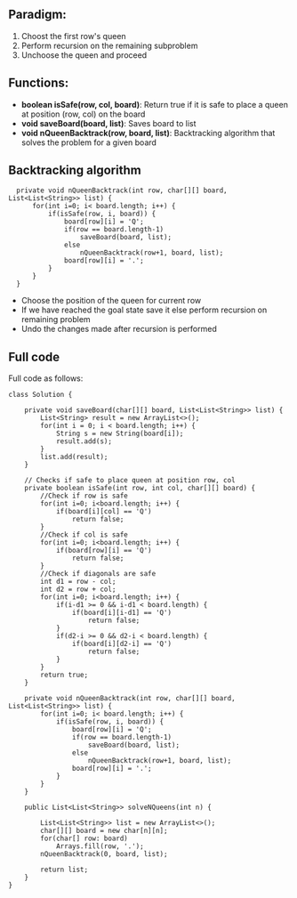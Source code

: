 
## Paradigm:

1. Choost the first row's queen
2. Perform recursion on the remaining subproblem
3. Unchoose the queen and proceed

## Functions:

- **boolean isSafe(row, col, board)**: Return true if it is safe to place a queen at position (row, col) on the board
- **void saveBoard(board, list)**: Saves board to list
- **void nQueenBacktrack(row, board, list)**: Backtracking algorithm that solves the problem for a given board

## Backtracking algorithm

      private void nQueenBacktrack(int row, char[][] board, List<List<String>> list) {
          for(int i=0; i< board.length; i++) {
              if(isSafe(row, i, board)) {
                  board[row][i] = 'Q';
                  if(row == board.length-1)
                      saveBoard(board, list);
                  else
                      nQueenBacktrack(row+1, board, list);
                  board[row][i] = '.';
              }
          }
      }

- Choose the position of the queen for current row
- If we have reached the goal state save it else perform recursion on remaining problem 
- Undo the changes made after recursion is performed

## Full code

Full code as follows:

    class Solution {

        private void saveBoard(char[][] board, List<List<String>> list) {
            List<String> result = new ArrayList<>();
            for(int i = 0; i < board.length; i++) {
                String s = new String(board[i]);
                result.add(s);
            }
            list.add(result);
        }

        // Checks if safe to place queen at position row, col
        private boolean isSafe(int row, int col, char[][] board) {
            //Check if row is safe
            for(int i=0; i<board.length; i++) {
                if(board[i][col] == 'Q')
                    return false;
            }
            //Check if col is safe
            for(int i=0; i<board.length; i++) {
                if(board[row][i] == 'Q')
                    return false;
            }
            //Check if diagonals are safe
            int d1 = row - col;
            int d2 = row + col;
            for(int i=0; i<board.length; i++) {
                if(i-d1 >= 0 && i-d1 < board.length) {
                    if(board[i][i-d1] == 'Q')
                        return false;
                }
                if(d2-i >= 0 && d2-i < board.length) {
                    if(board[i][d2-i] == 'Q')
                        return false;
                }
            }
            return true;
        }

        private void nQueenBacktrack(int row, char[][] board, List<List<String>> list) {
            for(int i=0; i< board.length; i++) {
                if(isSafe(row, i, board)) {
                    board[row][i] = 'Q';
                    if(row == board.length-1)
                        saveBoard(board, list);
                    else
                        nQueenBacktrack(row+1, board, list);
                    board[row][i] = '.';
                }
            }
        }

        public List<List<String>> solveNQueens(int n) {

            List<List<String>> list = new ArrayList<>();
            char[][] board = new char[n][n];
            for(char[] row: board)
                Arrays.fill(row, '.');
            nQueenBacktrack(0, board, list);

            return list;
        }
    }
